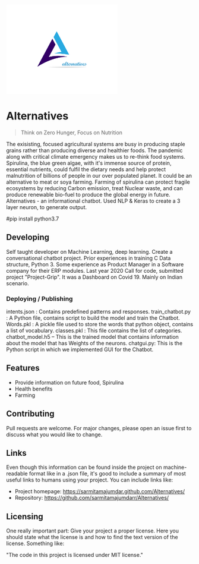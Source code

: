 <img src="https://github.com/sarmitamajumdar/Alternatives/blob/main/alter-png22.png" width="300"/>

# Alternatives
> Think on Zero Hunger, Focus on Nutrition

The exisisting, focused agricultural systems are busy in producing staple grains rather than producing diverse and healthier foods. The pandemic along with critical climate emergency makes us to re-think food systems. Spirulina, the blue green algae, with it's immense source of protein, essential nutrients, could fulfil the dietary needs and help protect  malnutrition  of billions of people in our over populated planet. It could be an alternative to meat or soya farming. Farming of spirulina can protect fragile ecosystems by reducing Carbon emission, treat Nuclear waste, and can produce renewable bio-fuel to produce the global energy in future.
Alternatives - an informational chatbot. Used NLP & Keras to create a 3 layer neuron, to generate output.

#pip install python3.7 

## Developing

Self taught developer on Machine Learning, deep learning. Create a conversational chatbot project.  Prior experiences in training C Data structure, Python 3. Some experience as Product Manager in a Software company for their ERP modules. Last year 2020 Call for code, submitted project "Project-Grip". It was a Dashboard on  Covid 19. Mainly on Indian scenario.

### Deploying / Publishing

intents.json :  Contains predefined patterns and responses.
train_chatbot.py : A Python file, contains script to build the model and train the Chatbot.
Words.pkl  : A pickle file used to store the words that python object, contains a list of vocabulary.
classes.pkl : This file contains the list of categories.
chatbot_model.h5 – This is the trained model that contains information about the model that has Weights of the neurons.
chatgui.py: This is the Python script in which we implemented GUI for the Chatbot.

## Features
* Provide information on future food, Spirulina
* Health benefits
* Farming

## Contributing
Pull requests are welcome. For major changes, please open an issue first to discuss what you would like to change.

## Links

Even though this information can be found inside the project on machine-readable
format like in a .json file, it's good to include a summary of most useful
links to humans using your project. You can include links like:

- Project homepage: https://sarmitamajumdar.github.com/Alternatives/
- Repository: https://github.com/sarmitamajumdarr/Alternatives/

## Licensing

One really important part: Give your project a proper license. Here you should
state what the license is and how to find the text version of the license.
Something like:

"The code in this project is licensed under MIT license."

